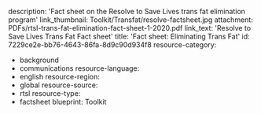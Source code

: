 description: 'Fact sheet on the Resolve to Save Lives trans fat elimination program'
link_thumbnail: Toolkit/Transfat/resolve-factsheet.jpg
attachment: PDFs/rtsl-trans-fat-elimination-fact-sheet-1-2020.pdf
link_text: 'Resolve to Save Lives Trans Fat Fact sheet'
title: 'Fact sheet: Eliminating Trans Fat'
id: 7229ce2e-bb76-4643-86fa-8d9c90d934f8
resource-category:
  - background
  - communications
resource-language:
  - english
resource-region:
  - global
resource-source:
  - rtsl
resource-type:
  - factsheet
blueprint: Toolkit
